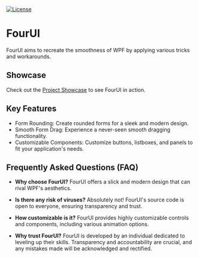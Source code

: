 [![License](https://img.shields.io/badge/license-MIT-blue.svg)](https://opensource.org/licenses/MIT)

# FourUI

FourUI aims to recreate the smoothness of WPF by applying various tricks and workarounds.

## Showcase

Check out the [Project Showcase](https://cdn.discordapp.com/attachments/1092846734817898656/1128026303254233279/2023-07-10_20-12-25.mp4) to see FourUI in action.

## Key Features

- Form Rounding: Create rounded forms for a sleek and modern design.
- Smooth Form Drag: Experience a never-seen smooth dragging functionality.
- Customizable Components: Customize buttons, listboxes, and panels to fit your application's needs.

## Frequently Asked Questions (FAQ)

- **Why choose FourUI?**
  FourUI offers a slick and modern design that can rival WPF's aesthetics.
  
- **Is there any risk of viruses?**
  Absolutely not! FourUI's source code is open to everyone, ensuring transparency and trust.

- **How customizable is it?**
  FourUI provides highly customizable controls and components, including various animation options.

- **Why trust FourUI?**
  FourUI is developed by an individual dedicated to leveling up their skills. Transparency and accountability are crucial, and any mistakes made will be acknowledged and rectified.

